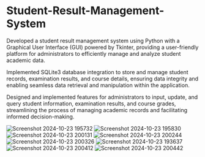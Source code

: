 # Student-Result-Management-System
Developed a student result management system using Python with a Graphical User Interface (GUI) powered by Tkinter, providing a user-friendly platform for administrators to efficiently manage and analyze student academic data.

Implemented SQLite3 database integration to store and manage student records, examination results, and course details, ensuring data integrity and enabling seamless data retrieval and manipulation within the application.

Designed and implemented features for administrators to input, update, and query student information, examination results, and course grades, streamlining the process of managing academic records and facilitating informed decision-making.

![Screenshot 2024-10-23 195732](https://github.com/user-attachments/assets/2265cd06-deb5-478d-b014-fa89ca556c3e)
![Screenshot 2024-10-23 195830](https://github.com/user-attachments/assets/19ed7e8b-d53c-4824-ae69-74036b61dd69)
![Screenshot 2024-10-23 200131](https://github.com/user-attachments/assets/7b7e2974-03e5-4145-9d16-2fb8bacf35da)
![Screenshot 2024-10-23 200244](https://github.com/user-attachments/assets/c2ecb5d6-3efe-4f9d-94b6-953fb0d2d4f6)
![Screenshot 2024-10-23 200326](https://github.com/user-attachments/assets/59e22625-7c25-41d6-a2ca-7384284850a0)
![Screenshot 2024-10-23 193637](https://github.com/user-attachments/assets/fa88e331-66ab-431a-9dd0-3038f8ec4acb)
![Screenshot 2024-10-23 200412](https://github.com/user-attachments/assets/182ad2da-c79a-41eb-9a69-4ecd1329159d)
![Screenshot 2024-10-23 200442](https://github.com/user-attachments/assets/89aea20d-bc13-4f59-b21e-a06e4fa47c06)

